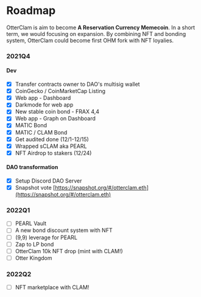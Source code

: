 # Roadmap

OtterClam is aim to become **A Reservation Currency Memecoin**. In a short term, we would focusing on expansion. By combining NFT and bonding system, OtterClam could become first OHM fork with NFT loyalies.

### 2021Q4 <a href="#2021q4" id="2021q4"></a>

#### Dev <a href="#dev" id="dev"></a>

* [x] Transfer contracts owner to DAO's multisig wallet
* [x] CoinGecko / CoinMarketCap Listing
* [x] Web app - Dashboard
* [x] Darkmode for web app
* [x] New stable coin bond - FRAX 4,4
* [x] Web app - Graph on Dashboard
* [x] MATIC Bond
* [x] MATIC / CLAM Bond
* [x] Get audited done (12/1-12/15)
* [x] Wrapped sCLAM aka PEARL
* [x] NFT Airdrop to stakers (12/24)

#### DAO transformation <a href="#dao-transformation" id="dao-transformation"></a>

* [x] Setup Discord DAO Server
* [x] Snapshot vote [https://snapshot.org/#/otterclam.eth](https://snapshot.org/#/otterclam.eth)

### 2022Q1 <a href="#2022q1" id="2022q1"></a>

* [ ] PEARL Vault
* [ ] A new bond discount system with NFT
* [ ] (9,9) leverage for PEARL
* [ ] Zap to LP bond
* [ ] OtterClam 10k NFT drop (mint with CLAM!)
* [ ] Otter Kingdom

### 2022Q2 <a href="#2022q2" id="2022q2"></a>

* [ ] NFT marketplace with CLAM!
